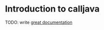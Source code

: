 # Introduction to calljava

TODO: write [great documentation](http://jacobian.org/writing/what-to-write/)
